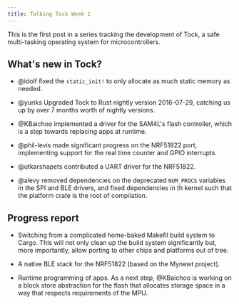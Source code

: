 ```yaml
---
title: Talking Tock Week 1
---
```


This is the first post in a series tracking the development of Tock, a safe
multi-tasking operating system for microcontrollers.

## What's new in Tock?

  * @idolf fixed the `static_init!` to only allocate as much static memory as
    needed.

  * @yuriks Upgraded Tock to Rust nightly version 2016-07-29, catching us up by
    over 7 months worth of nightly versions.

  * @KBaichoo implemented a driver for the SAM4L's flash controller, which is a
    step towards replacing apps at runtime.

  * @phil-levis made significant progress on the NRF51822 port, implementing
    support for the real time counter and GPIO interrupts.

  * @utkarshapets contributed a UART driver for the NRF51822.

  * @alevy removed dependencies on the deprecated `NUM_PROCS` variables in the
    SPI and BLE drivers, and fixed dependencies in th kernel such that the
    platform crate is the root of compilation.

## Progress report

  * Switching from a complicated home-baked Makefil build system to Cargo. This
    will not only clean up the build system significantly but, more
    importantly, allow porting to other chips and platforms out of tree.

  * A native BLE stack for the NRF51822 (based on the Mynewt project).

  * Runtime programming of apps. As a next step, @KBaichoo is working on a
    block store abstraction for the flash that allocates storage space in a way
    that respects requirements of the MPU.


